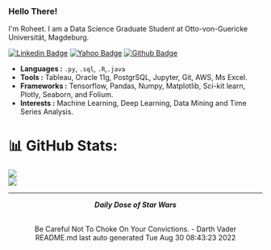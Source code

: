 
### Hello There!

I'm Roheet. I am a Data Science Graduate Student at Otto-von-Guericke Universität, Magdeburg.


[![Linkedin Badge](https://img.shields.io/badge/-linkedin-blue?style=flat-square&logo=Linkedin&logoColor=white&link=https://www.linkedin.com/in/rroheet//)](https://www.linkedin.com/in/roheetnarayanan/)
[![Yahoo Badge](https://img.shields.io/badge/-Mail-6001D2?style=flat-square&logo=Yahoo&logoColor=white&link=mailto:roheetn@yahoo.com)](mailto:roheetn@yahoo.com)
[![Github Badge](https://img.shields.io/badge/-Github-232323?style=flat-square&logo=Github&logoColor=white&link=https://github.com/roheetnarayanan)](https://github.com/roheetnarayanan)


-  **Languages :**  `.py`, `.sql`, `.R`,`.java`
-  **Tools :**  Tableau, Oracle 11g, PostgrSQL, Jupyter, Git, AWS, Ms Excel.
-  **Frameworks :**  Tensorflow, Pandas, Numpy, Matplotlib, Sci-kit learn, Plotly, Seaborn, and Folium.  
-  **Interests :**   Machine Learning, Deep Learning, Data Mining and Time Series Analysis.


# 📊 GitHub Stats:
![](https://github-readme-streak-stats.herokuapp.com/?user=roheetnarayanan&theme=dark&hide_border=false)<br/>
![](https://github-readme-stats.vercel.app/api/top-langs/?username=roheetnarayanan&theme=dark&hide_border=false&include_all_commits=false&count_private=false&layout=compact)


<hr>
<div align="center">
<p> <em><Strong>Daily Dose of Star Wars</Strong></em></p><br>
Be Careful Not To Choke On Your Convictions. - Darth Vader <br>
README.md last auto generated Tue Aug 30 08:43:23 2022<br>
</div>
